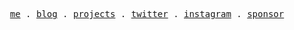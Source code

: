 <!--
**MKutay/MKutay** is a ✨ _special_ ✨ repository because its `README.md` (this file) appears on your GitHub profile.

Here are some ideas to get you started:

- 🔭 I’m currently working on ...
- 🌱 I’m currently learning ...
- 👯 I’m looking to collaborate on ...
- 🤔 I’m looking for help with ...
- 💬 Ask me about ...
- 📫 How to reach me: ...
- 😄 Pronouns: ...
- ⚡ Fun fact: ...
-->
<!--![nord](/images/nord-name-2.png)

Check me out through my [website](https://www.mkutay.dev/) or contact me through [mail](mailto:hello@mkutay.dev).-->
<p align="center">
  <samp>
    <a href="https://www.mkutay.dev/about">me</a> .
    <a href="https://www.mkutay.dev">blog</a> .
    <a href="https://www.mkutay.dev/projects">projects</a> .
    <a href="https://twitter.com/mkutaybozkurt">twitter</a> .
    <a href="https://instagram.com/mkutaybozkurt">instagram</a> .
    <a href="https://github.com/sponsors/mkutay">sponsor</a>
  </samp>
</p>
